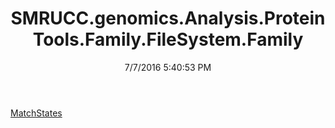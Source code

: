 ﻿---
title: SMRUCC.genomics.Analysis.ProteinTools.Family.FileSystem.Family
date: 7/7/2016 5:40:53 PM
---

[MatchStates](T-SMRUCC.genomics.Analysis.ProteinTools.Family.FileSystem.Family.MatchStates.html)
